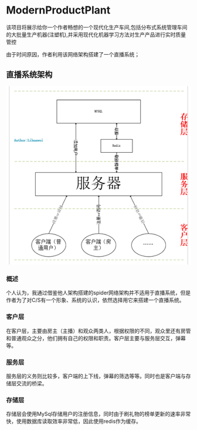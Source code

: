 # ModernProductPlant
该项目将展示给你一个作者畅想的一个现代化生产车间,包括分布式系统管理车间的大批量生产机器(注塑机),并采用现代化机器学习方法对生产产品进行实时质量管控

由于时间原因，作者利用该网络架构搭建了一个直播系统；

## 直播系统架构

![avatar](./dos/picture/总体架构.png)

### 概述

个人认为，我通过借鉴他人架构搭建的spider网络架构并不适用于直播系统，但是作者为了对C/S有一个形象、系统的认识，依然选择用它来搭建一个直播系统。

### 客户层

在客户层，主要由房主（主播）和观众两类人，根据权限的不同，观众里还有房管和普通观众之分，他们拥有自己的权限和职责。客户层主要与服务层交互，弹幕等。

### 服务层

服务层的义务则比较多，客户端的上下线，弹幕的筛选等等。同时也是客户端与存储层交流的桥梁。

### 存储层

存储层会使用MySql存储用户的注册信息，同时由于刷礼物的榜单更新的速率非常快，使用数据库读取效率非常低，因此使用redis作为缓存。